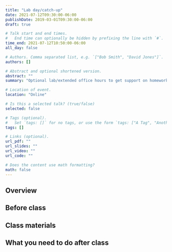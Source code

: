 ```yaml
---
title: "Lab day/catch-up"
date: 2021-07-12T09:30:00-06:00
publishDate: 2019-03-01T09:30:00-06:00
draft: true

# Talk start and end times.
#   End time can optionally be hidden by prefixing the line with `#`.
time_end: 2021-07-12T10:50:00-06:00
all_day: false

# Authors. Comma separated list, e.g. `["Bob Smith", "David Jones"]`.
authors: []

# Abstract and optional shortened version.
abstract: ""
summary: "Optional lab/extended office hours to get support on homework 06."

# Location of event.
location: "Online"

# Is this a selected talk? (true/false)
selected: false

# Tags (optional).
#   Set `tags: []` for no tags, or use the form `tags: ["A Tag", "Another Tag"]` for one or more tags.
tags: []

# Links (optional).
url_pdf: ""
url_slides: ""
url_video: ""
url_code: ""

# Does the content use math formatting?
math: false
---
```




## Overview


## Before class


## Class materials


## What you need to do after class
